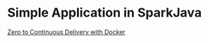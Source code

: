 # Simple Application in SparkJava

[Zero to Continuous Delivery with Docker](http://codurance.com/services/training/devops-training/)
